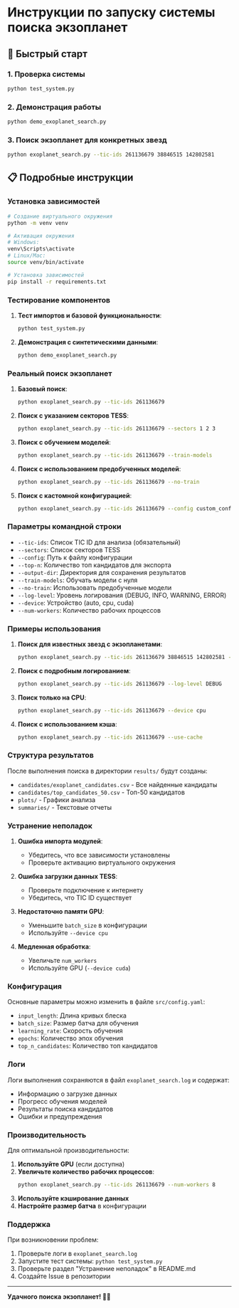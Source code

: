 # Инструкции по запуску системы поиска экзопланет

## 🚀 Быстрый старт

### 1. Проверка системы
```bash
python test_system.py
```

### 2. Демонстрация работы
```bash
python demo_exoplanet_search.py
```

### 3. Поиск экзопланет для конкретных звезд
```bash
python exoplanet_search.py --tic-ids 261136679 38846515 142802581
```

## 📋 Подробные инструкции

### Установка зависимостей
```bash
# Создание виртуального окружения
python -m venv venv

# Активация окружения
# Windows:
venv\Scripts\activate
# Linux/Mac:
source venv/bin/activate

# Установка зависимостей
pip install -r requirements.txt
```

### Тестирование компонентов

1. **Тест импортов и базовой функциональности**:
   ```bash
   python test_system.py
   ```

2. **Демонстрация с синтетическими данными**:
   ```bash
   python demo_exoplanet_search.py
   ```

### Реальный поиск экзопланет

1. **Базовый поиск**:
   ```bash
   python exoplanet_search.py --tic-ids 261136679
   ```

2. **Поиск с указанием секторов TESS**:
   ```bash
   python exoplanet_search.py --tic-ids 261136679 --sectors 1 2 3
   ```

3. **Поиск с обучением моделей**:
   ```bash
   python exoplanet_search.py --tic-ids 261136679 --train-models
   ```

4. **Поиск с использованием предобученных моделей**:
   ```bash
   python exoplanet_search.py --tic-ids 261136679 --no-train
   ```

5. **Поиск с кастомной конфигурацией**:
   ```bash
   python exoplanet_search.py --tic-ids 261136679 --config custom_config.yaml
   ```

### Параметры командной строки

- `--tic-ids`: Список TIC ID для анализа (обязательный)
- `--sectors`: Список секторов TESS
- `--config`: Путь к файлу конфигурации
- `--top-n`: Количество топ кандидатов для экспорта
- `--output-dir`: Директория для сохранения результатов
- `--train-models`: Обучать модели с нуля
- `--no-train`: Использовать предобученные модели
- `--log-level`: Уровень логирования (DEBUG, INFO, WARNING, ERROR)
- `--device`: Устройство (auto, cpu, cuda)
- `--num-workers`: Количество рабочих процессов

### Примеры использования

1. **Поиск для известных звезд с экзопланетами**:
   ```bash
   python exoplanet_search.py --tic-ids 261136679 38846515 142802581 --top-n 20
   ```

2. **Поиск с подробным логированием**:
   ```bash
   python exoplanet_search.py --tic-ids 261136679 --log-level DEBUG
   ```

3. **Поиск только на CPU**:
   ```bash
   python exoplanet_search.py --tic-ids 261136679 --device cpu
   ```

4. **Поиск с использованием кэша**:
   ```bash
   python exoplanet_search.py --tic-ids 261136679 --use-cache
   ```

### Структура результатов

После выполнения поиска в директории `results/` будут созданы:

- `candidates/exoplanet_candidates.csv` - Все найденные кандидаты
- `candidates/top_candidates_50.csv` - Топ-50 кандидатов
- `plots/` - Графики анализа
- `summaries/` - Текстовые отчеты

### Устранение неполадок

1. **Ошибка импорта модулей**:
   - Убедитесь, что все зависимости установлены
   - Проверьте активацию виртуального окружения

2. **Ошибка загрузки данных TESS**:
   - Проверьте подключение к интернету
   - Убедитесь, что TIC ID существует

3. **Недостаточно памяти GPU**:
   - Уменьшите `batch_size` в конфигурации
   - Используйте `--device cpu`

4. **Медленная обработка**:
   - Увеличьте `num_workers`
   - Используйте GPU (`--device cuda`)

### Конфигурация

Основные параметры можно изменить в файле `src/config.yaml`:

- `input_length`: Длина кривых блеска
- `batch_size`: Размер батча для обучения
- `learning_rate`: Скорость обучения
- `epochs`: Количество эпох обучения
- `top_n_candidates`: Количество топ кандидатов

### Логи

Логи выполнения сохраняются в файл `exoplanet_search.log` и содержат:
- Информацию о загрузке данных
- Прогресс обучения моделей
- Результаты поиска кандидатов
- Ошибки и предупреждения

### Производительность

Для оптимальной производительности:

1. **Используйте GPU** (если доступна)
2. **Увеличьте количество рабочих процессов**:
   ```bash
   python exoplanet_search.py --tic-ids 261136679 --num-workers 8
   ```
3. **Используйте кэширование данных**
4. **Настройте размер батча** в конфигурации

### Поддержка

При возникновении проблем:

1. Проверьте логи в `exoplanet_search.log`
2. Запустите тест системы: `python test_system.py`
3. Проверьте раздел "Устранение неполадок" в README.md
4. Создайте Issue в репозитории

---

**Удачного поиска экзопланет! 🚀✨**

